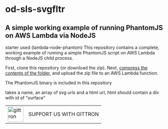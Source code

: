 od-sls-svgfltr 
===

A simple working example of running PhantomJS on AWS Lambda via NodeJS
---
starter used (lambda-node-phantom)
This repository contains a complete, working example of running a simple PhantomJS script on AWS Lambda through a NodeJS child process.

First, clone this repository (or download the zip).  Next, [compress the contents of the folder](http://stackoverflow.com/a/34640743/2282538), and upload the zip file to an AWS Lambda function.

The PhantomJS binary is included in this repository


takes a name, an array of svg urls and a html url, html should contain a div with id of "surface"


<table border="0"><tr>  <td><a href="https://gittron.me/bots/0x7bd19b0900af2106fed44cb8d9de11f3"><img  src="https://s3.amazonaws.com/od-flat-svg/0x7bd19b0900af2106fed44cb8d9de11f3.png"  alt="gittron"  width="50"/></a></td><td>SUPPORT US WITH GITTRON</td></tr></table>
